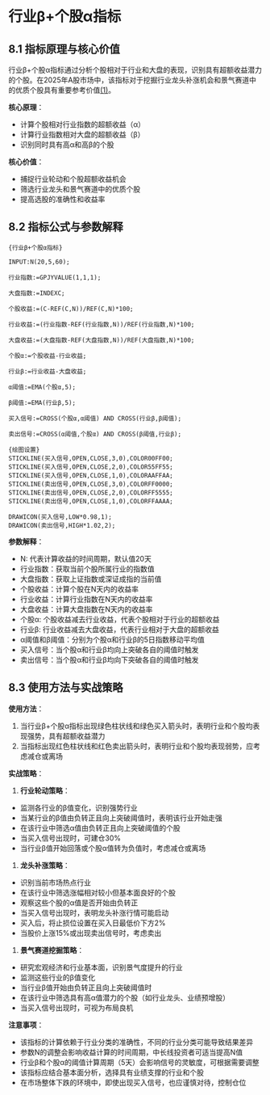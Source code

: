 # 行业β+个股α指标

## 8.1 指标原理与核心价值

行业β+个股α指标通过分析个股相对于行业和大盘的表现，识别具有超额收益潜力的个股。在2025年A股市场中，该指标对于挖掘行业龙头补涨机会和景气赛道中的优质个股具有重要参考价值[(1)](http://www.gupang.com/)。

**核心原理**：


*   计算个股相对行业指数的超额收益（α）
*   计算行业指数相对大盘的超额收益（β）
*   识别同时具有高α和高β的个股

**核心价值**：


*   捕捉行业轮动和个股超额收益机会
*   筛选行业龙头和景气赛道中的优质个股
*   提高选股的准确性和收益率

## 8.2 指标公式与参数解释



```
{行业β+个股α指标}

INPUT:N(20,5,60);

行业指数:=GPJYVALUE(1,1,1);

大盘指数:=INDEXC;

个股收益:=(C-REF(C,N))/REF(C,N)*100;

行业收益:=(行业指数-REF(行业指数,N))/REF(行业指数,N)*100;

大盘收益:=(大盘指数-REF(大盘指数,N))/REF(大盘指数,N)*100;

个股α:=个股收益-行业收益;

行业β:=行业收益-大盘收益;

α阈值:=EMA(个股α,5);

β阈值:=EMA(行业β,5);

买入信号:=CROSS(个股α,α阈值) AND CROSS(行业β,β阈值);

卖出信号:=CROSS(α阈值,个股α) AND CROSS(β阈值,行业β);

{绘图设置}
STICKLINE(买入信号,OPEN,CLOSE,3,0),COLOR00FF00;
STICKLINE(买入信号,OPEN,CLOSE,2,0),COLOR55FF55;
STICKLINE(买入信号,OPEN,CLOSE,1,0),COLORAAFFAA;
STICKLINE(卖出信号,OPEN,CLOSE,3,0),COLORFF0000;
STICKLINE(卖出信号,OPEN,CLOSE,2,0),COLORFF5555;
STICKLINE(卖出信号,OPEN,CLOSE,1,0),COLORFFAAAA;

DRAWICON(买入信号,LOW*0.98,1);
DRAWICON(卖出信号,HIGH*1.02,2);
```

**参数解释**：


*   N: 代表计算收益的时间周期，默认值20天
*   行业指数：获取当前个股所属行业的指数值
*   大盘指数：获取上证指数或深证成指的当前值
*   个股收益：计算个股在N天内的收益率
*   行业收益：计算行业指数在N天内的收益率
*   大盘收益：计算大盘指数在N天内的收益率
*   个股α: 个股收益减去行业收益，代表个股相对于行业的超额收益
*   行业β: 行业收益减去大盘收益，代表行业相对于大盘的超额收益
*   α阈值和β阈值：分别为个股α和行业β的5日指数移动平均值
*   买入信号：当个股α和行业β均向上突破各自的阈值时触发
*   卖出信号：当个股α和行业β均向下突破各自的阈值时触发

## 8.3 使用方法与实战策略

**使用方法**：


1.  当行业β+个股α指标出现绿色柱状线和绿色买入箭头时，表明行业和个股均表现强势，具有超额收益潜力
2.  当指标出现红色柱状线和红色卖出箭头时，表明行业和个股均表现弱势，应考虑减仓或离场

**实战策略**：


1.  **行业轮动策略**：

*   监测各行业的β值变化，识别强势行业
*   当某行业的β值由负转正且向上突破阈值时，表明该行业开始走强
*   在该行业中筛选α值由负转正且向上突破阈值的个股
*   当买入信号出现时，可建仓30%
*   当行业β值开始回落或个股α值转为负值时，考虑减仓或离场

1.  **龙头补涨策略**：

*   识别当前市场热点行业
*   在该行业中筛选涨幅相对较小但基本面良好的个股
*   观察这些个股的α值是否开始由负转正
*   当买入信号出现时，表明龙头补涨行情可能启动
*   买入后，将止损位设置在买入日最低价下方2%
*   当股价上涨15%或出现卖出信号时，考虑卖出

1.  **景气赛道挖掘策略**：

*   研究宏观经济和行业基本面，识别景气度提升的行业
*   监测这些行业的β值变化
*   当行业β值开始由负转正且向上突破阈值时
*   在该行业中筛选具有高α值潜力的个股（如行业龙头、业绩预增股）
*   当买入信号出现时，可视为布局良机

**注意事项**：



*   该指标的计算依赖于行业分类的准确性，不同的行业分类可能导致结果差异
*   参数N的调整会影响收益计算的时间周期，中长线投资者可适当提高N值
*   行业β和个股α的阈值计算周期（5天）会影响信号的灵敏度，可根据需要调整
*   该指标应结合基本面分析，选择具有业绩支撑的行业和个股
*   在市场整体下跌的环境中，即使出现买入信号，也应谨慎对待，控制仓位